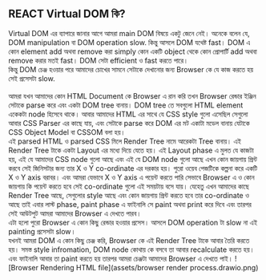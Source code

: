 ## REACT Virtual DOM কি?

Virtual DOM এর ব্যাপারে জানার আগে আমরা main DOM বিষয়ে একটু জেনে নেই। অনেকে বলেন যে, DOM manipulation বা DOM operation slow. কিন্তু আসলে DOM যথেষ্ট fast। DOM এ কোন element add অথবা remove করা simply কোন একটি object থেকে কোন প্রোপার্টি add অথবা remove করার মতই fast। DOM সেটা efficient ও fast করতে পারে।
<br/>
কিন্তু DOM চেঞ্জ হওয়ার পরে আমাদের চোখের সামনে সেটাকে দেখানোর জন্য Browser কে যে কাজ করতে হয় সেই প্রসেসটা slow.
<br/><br/>
আমরা যখন আমাদের কোন HTML Document কে Browser এ রান করি তখন Browser রেন্ডার ইঞ্জিন সেটাকে parse করে এবং একটা DOM tree বানায়। DOM tree তে সবগুলো HTML element একেকটা node হিসেবে থাকে। আবার আমাদের HTML এর সাথে যে CSS style গুলো এসেছিল সেগুলো আবার CSS Parser এর কাছে যায়, এবং সেটাকে parse করে DOM এর মট একাটা মডেল বানায় যেটাকে CSS Object Model বা CSSOM বলা হয়।
<br/>
এই parsed HTML ও parsed CSS মিলে Render Tree নামে আরেকটা Tree বানায়। এই Render Tree টাকে একটা Layout এর মধ্যে দিয়ে যেতে হয়। এই Layout phase এ মুলত যে কাজটা হয়, এই যে আমাদের CSS node গুলো আছে এবং এই যে DOM node গুলো আছে এখন কোন জায়গায় প্রিন্ট করবে সেই জিনিসটার জন্য তার X ও Y co-ordinate এর দরকার হয়। পুরো ওয়েব পেজটিকে কল্পনা করে একটি X ও Y axis বরাবর। এবং আমরা যেভাবে X ও Y axis এ পয়েন্ট করতে পারি সেভাবে Browser এ ও কোন জায়গায় কি পয়েন্ট করতে হবে সেই co-ordinate গুলো এই সময়টায় বসে যায়। যেহেতু এখন আমাদের কাছে Render Tree আছে, সেগুলোর style আছে এবং কোন জায়গায় প্রিন্ট করতে হবে তার co-ordinate ও আছে তাই এবার লাস্ট phase, paint phase এ ফাইনালি সে paint অথবা print করে দিবে এবং তারপর সেই আউটপুট আমরা আমাদের Browser এ দেখতে পারব।
<br/>
এটা হলো পুরো Browser এ কোন কিছু রেন্ডার হওয়ার প্রসেস। আসলে DOM operation টা slow না এই painting প্রসেসটা slow।
<br/>
যখনই আমরা DOM এ কোন কিছু চেঞ্জ করি, Browser কে এই Render Tree টাকে আবার তৈরি করতে হয়। সমস্ত style infromation, DOM node কোথায় কে বসবে তা আবার recalculate করতে হয়। এবং ফাইনালি আবার তা paint করতে হয় তারপর আমরা চেঞ্জটা আমাদের Browser এ দেখতে পাই।
![Browser Rendering HTML file](assets/browser render process.drawio.png)
